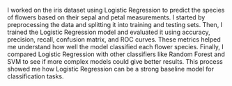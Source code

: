 I worked on the iris dataset using Logistic Regression to predict the species of flowers based on their sepal and petal measurements. I started by preprocessing the data and splitting it into training and testing sets. Then, I trained the Logistic Regression model and evaluated it using accuracy, precision, recall, confusion matrix, and ROC curves. These metrics helped me understand how well the model classified each flower species. Finally, I compared Logistic Regression with other classifiers like Random Forest and SVM to see if more complex models could give better results. This process showed me how Logistic Regression can be a strong baseline model for classification tasks.
